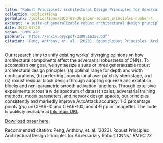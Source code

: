 ```yaml
---
title: "Robust Principles: Architectural Design Principles for Adversarially Robust CNNs"
collection: publications
permalink: /publications/2023-08-30-paper-robust_principles-number-4
excerpt: 'A suite of generalizable robust architectural design principles.'
date: 2023-08-30
venue: 'BMVC 23'
paperurl: 'https://arxiv.org/pdf/2308.16258.pdf'
citation: 'Peng, Anthony, et. al. (2023). &quot;Robust Principles: Architectural Design Principles for Adversarially Robust CNNs.&quot; <i>BMVC 23</i>.'
---
```

Our research aims to unify existing works' diverging opinions on how architectural components affect the adversarial robustness of CNNs. To accomplish our goal, we synthesize a suite of three generalizable robust architectural design principles: (a) optimal range for depth and width configurations, (b) preferring convolutional over patchify stem stage, and (c) robust residual block design through adopting squeeze and excitation blocks and non-parametric smooth activation functions. Through extensive experiments across a wide spectrum of dataset scales, adversarial training methods, model parameters, and network design spaces, our principles consistently and markedly improve AutoAttack accuracy: 1-3 percentage points (pp) on CIFAR-10 and CIFAR-100, and 4-9 pp on ImageNet. The code is publicly available at [this https URL](https://github.com/poloclub/robust-principles).

[Download paper here](https://arxiv.org/pdf/2308.16258.pdf)

Recommended citation: Peng, Anthony, et. al. (2023). Robust Principles: Architectural Design Principles for Adversarially Robust CNNs." <i>BMVC 23</i>
